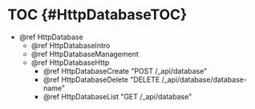 TOC {#HttpDatabaseTOC}
======================

- @ref HttpDatabase
  - @ref HttpDatabaseIntro
  - @ref HttpDatabaseManagement
  - @ref HttpDatabaseHttp
    - @ref HttpDatabaseCreate "POST /_api/database"
    - @ref HttpDatabaseDelete "DELETE /_api/database/database-name"
    - @ref HttpDatabaseList "GET /_api/database"
